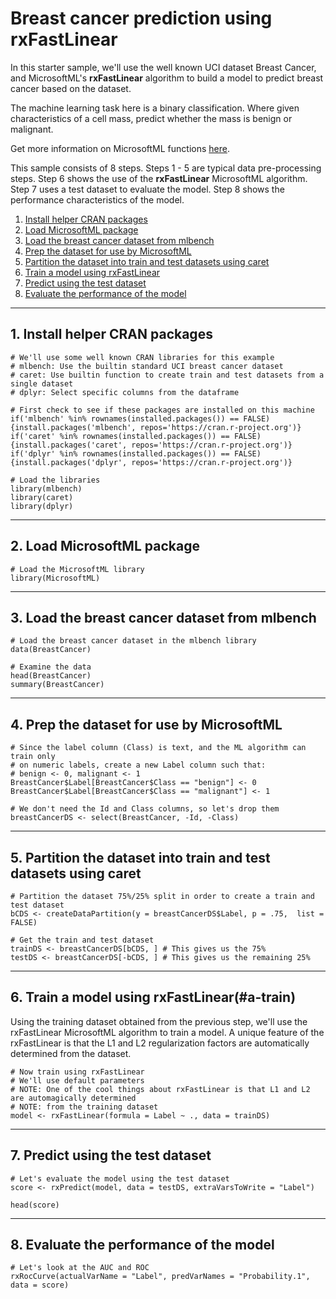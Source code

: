 # Breast cancer prediction using rxFastLinear

In this starter sample, we'll use the well known UCI dataset Breast Cancer, and MicrosoftML's **rxFastLinear** algorithm to build a model to predict breast cancer based on the dataset.

The machine learning task here is a binary classification. Where given characteristics of a cell mass, predict whether the mass is benign or malignant.

Get more information on MicrosoftML functions [here](https://msdn.microsoft.com/en-us/microsoft-r/microsoftml/microsoftml).

This sample consists of 8 steps. 
Steps 1 - 5 are typical data pre-processing steps.
Step 6 shows the use of the **rxFastLinear** MicrosoftML algorithm.
Step 7 uses a test dataset to evaluate the model.
Step 8 shows the performance characteristics of the model.

1. [Install helper CRAN packages](#a-install)
2. [Load MicrosoftML package](#a-mmlload)
3. [Load the breast cancer dataset from mlbench](#a-dsload)
4. [Prep the dataset for use by MicrosoftML](#a-prep)
5. [Partition the dataset into train and test datasets using caret](#a-split)
6. [Train a model using rxFastLinear](#a-train)
7. [Predict using the test dataset](#a-test)
8. [Evaluate the performance of the model](#a-eval)

---
## <a name="a-install"></a>1. Install helper CRAN packages

```
# We'll use some well known CRAN libraries for this example
# mlbench: Use the builtin standard UCI breast cancer dataset
# caret: Use builtin function to create train and test datasets from a single dataset
# dplyr: Select specific columns from the dataframe

# First check to see if these packages are installed on this machine
if('mlbench' %in% rownames(installed.packages()) == FALSE) {install.packages('mlbench', repos='https://cran.r-project.org')}
if('caret' %in% rownames(installed.packages()) == FALSE) {install.packages('caret', repos='https://cran.r-project.org')}
if('dplyr' %in% rownames(installed.packages()) == FALSE) {install.packages('dplyr', repos='https://cran.r-project.org')}

# Load the libraries
library(mlbench)
library(caret)
library(dplyr)
```

---
## <a name="a-mmlload"></a>2. Load MicrosoftML package

```
# Load the MicrosoftML library
library(MicrosoftML)
```

---
## <a name="#a-dsload"></a>3. Load the breast cancer dataset from mlbench

```
# Load the breast cancer dataset in the mlbench library
data(BreastCancer)

# Examine the data
head(BreastCancer)
summary(BreastCancer)
```

---
## <a name="#a-prep"></a>4. Prep the dataset for use by MicrosoftML

```
# Since the label column (Class) is text, and the ML algorithm can train only
# on numeric labels, create a new Label column such that:
# benign <- 0, malignant <- 1
BreastCancer$Label[BreastCancer$Class == "benign"] <- 0
BreastCancer$Label[BreastCancer$Class == "malignant"] <- 1

# We don't need the Id and Class columns, so let's drop them
breastCancerDS <- select(BreastCancer, -Id, -Class)
```

---
## <a name="#a-split"></a>5. Partition the dataset into train and test datasets using caret

```
# Partition the dataset 75%/25% split in order to create a train and test dataset
bCDS <- createDataPartition(y = breastCancerDS$Label, p = .75,  list = FALSE)

# Get the train and test dataset
trainDS <- breastCancerDS[bCDS, ] # This gives us the 75%
testDS <- breastCancerDS[-bCDS, ] # This gives us the remaining 25%
```

---
## <a name="#a-train"></a>6. Train a model using rxFastLinear(#a-train)
Using the training dataset obtained from the previous step, we'll use the rxFastLinear MicrosoftML algorithm to train a model. 
A unique feature of the rxFastLinear is that the L1 and L2 regularization factors are automatically determined from the dataset.

```
# Now train using rxFastLinear
# We'll use default parameters
# NOTE: One of the cool things about rxFastLinear is that L1 and L2 are automagically determined
# NOTE: from the training dataset
model <- rxFastLinear(formula = Label ~ ., data = trainDS)
```

---
## <a name="#a-test"></a>7. Predict using the test dataset

```
# Let's evaluate the model using the test dataset
score <- rxPredict(model, data = testDS, extraVarsToWrite = "Label")

head(score)
```

---
## <a name="##a-eval"></a>8. Evaluate the performance of the model

```
# Let's look at the AUC and ROC
rxRocCurve(actualVarName = "Label", predVarNames = "Probability.1", data = score)
```
